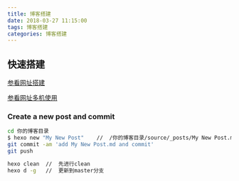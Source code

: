 ```yaml
---
title: 博客搭建
date: 2018-03-27 11:15:00
tags: 博客搭建
categories: 博客搭建
---
```

## 快速搭建

[参看网址搭建](https://www.cnblogs.com/fengxiongZz/p/7707219.html)

[参看网址多机使用](https://www.jianshu.com/p/0b1fccce74e0)

### Create a new post and commit

``` bash
cd 你的博客目录
$ hexo new "My New Post"	//  /你的博客目录/source/_posts/My New Post.md
git commit -am 'add My New Post.md and commit'
git push

hexo clean	//	先进行clean
hexo d -g	//	更新到master分支
```

